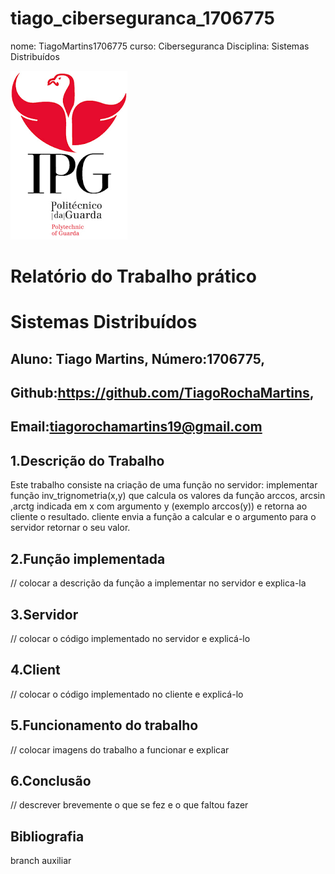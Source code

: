 ﻿# tiago_ciberseguranca_1706775
nome: TiagoMartins1706775
curso: Ciberseguranca 
Disciplina: Sistemas Distribuídos

![alt text](./imagens/IPG.png)

# Relatório do Trabalho prático
# Sistemas Distribuídos

## <nome do trabalho>



## Aluno: Tiago Martins, Número:1706775,
## Github:https://github.com/TiagoRochaMartins, 
## Email:tiagorochamartins19@gmail.com

## 1.Descrição do Trabalho
Este trabalho consiste na criação de uma função no servidor: implementar função inv_trignometria(x,y) que calcula os valores da função arccos, arcsin ,arctg 
indicada em x com argumento y (exemplo arccos(y)) e retorna ao cliente o resultado. 
cliente envia a função a calcular e o argumento para o servidor retornar o seu valor. 

## 2.Função implementada	
  // colocar a descrição da função a implementar no servidor e explica-la 

## 3.Servidor	
// colocar o código implementado no servidor e explicá-lo

## 4.Client	
// colocar o código implementado no cliente e explicá-lo

## 5.Funcionamento do trabalho	
// colocar imagens do trabalho a funcionar e explicar

## 6.Conclusão
// descrever brevemente o que se fez e o que faltou fazer

## Bibliografia



branch auxiliar


